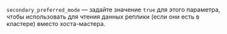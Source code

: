 `secondary_preferred_mode` — задайте значение `true` для этого параметра, чтобы использовать для чтения данных реплики (если они есть в кластере) вместо хоста-мастера.
